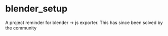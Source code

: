 blender_setup
=============
A project reminder for blender -> js exporter. This has since been solved by the community
